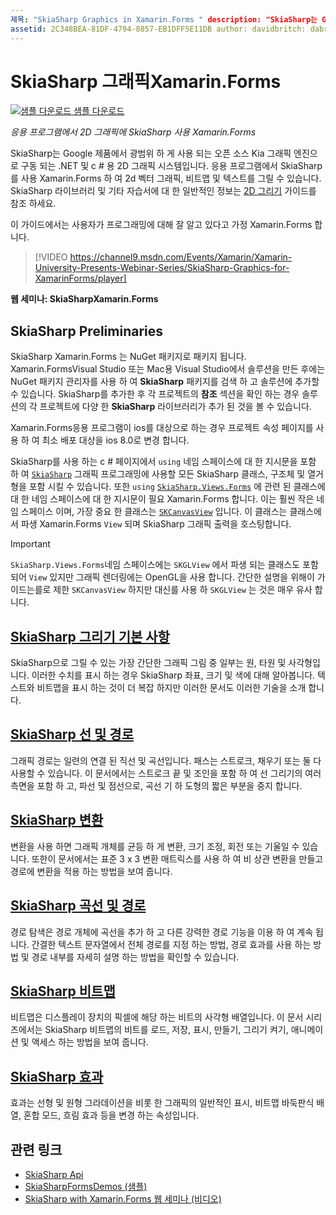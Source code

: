 ```yaml
---
제목: "SkiaSharp Graphics in Xamarin.Forms " description: "SkiaSharp는 Google 제품에서 광범위 하 게 사용 되는 오픈 소스 기능을 제공 하는 .net 및 c # 용 2d 그래픽 시스템입니다. 이 가이드에서는 응용 프로그램에서 2D 그래픽에 SkiaSharp를 사용 하는 방법을 설명 Xamarin.Forms 합니다. "
assetid: 2C348BEA-81DF-4794-8857-EB1DFF5E11DB author: davidbritch: dabritch ms. date: 09/11/2017 no loc: [ Xamarin.Forms , Xamarin.Essentials ]
---
```


# <a name="skiasharp-graphics-in-xamarinforms"></a>SkiaSharp 그래픽Xamarin.Forms

[![샘플 다운로드](~/media/shared/download.png) 샘플 다운로드](https://docs.microsoft.com/samples/xamarin/xamarin-forms-samples/skiasharpforms-demos)

_응용 프로그램에서 2D 그래픽에 SkiaSharp 사용 Xamarin.Forms_

SkiaSharp는 Google 제품에서 광범위 하 게 사용 되는 오픈 소스 Kia 그래픽 엔진으로 구동 되는 .NET 및 c # 용 2D 그래픽 시스템입니다. 응용 프로그램에서 SkiaSharp를 사용 Xamarin.Forms 하 여 2d 벡터 그래픽, 비트맵 및 텍스트를 그릴 수 있습니다. SkiaSharp 라이브러리 및 기타 자습서에 대 한 일반적인 정보는 [2D 그리기](~/graphics-games/skiasharp/index.md) 가이드를 참조 하세요.

이 가이드에서는 사용자가 프로그래밍에 대해 잘 알고 있다고 가정 Xamarin.Forms 합니다.

> [!VIDEO https://channel9.msdn.com/Events/Xamarin/Xamarin-University-Presents-Webinar-Series/SkiaSharp-Graphics-for-XamarinForms/player]

**웹 세미나: SkiaSharpXamarin.Forms**

## <a name="skiasharp-preliminaries"></a>SkiaSharp Preliminaries

SkiaSharp Xamarin.Forms 는 NuGet 패키지로 패키지 됩니다. Xamarin.FormsVisual Studio 또는 Mac용 Visual Studio에서 솔루션을 만든 후에는 NuGet 패키지 관리자를 사용 하 여 **SkiaSharp** 패키지를 검색 하 고 솔루션에 추가할 수 있습니다. SkiaSharp를 추가한 후 각 프로젝트의 **참조** 섹션을 확인 하는 경우 솔루션의 각 프로젝트에 다양 한 **SkiaSharp** 라이브러리가 추가 된 것을 볼 수 있습니다.

Xamarin.Forms응용 프로그램이 ios를 대상으로 하는 경우 프로젝트 속성 페이지를 사용 하 여 최소 배포 대상을 ios 8.0로 변경 합니다.

SkiaSharp를 사용 하는 c # 페이지에서 `using` 네임 스페이스에 대 한 지시문을 포함 하 여 [`SkiaSharp`](xref:SkiaSharp) 그래픽 프로그래밍에 사용할 모든 SkiaSharp 클래스, 구조체 및 열거형을 포함 시킬 수 있습니다. 또한 `using` [`SkiaSharp.Views.Forms`](xref:SkiaSharp.Views.Forms) 에 관련 된 클래스에 대 한 네임 스페이스에 대 한 지시문이 필요 Xamarin.Forms 합니다. 이는 훨씬 작은 네임 스페이스 이며, 가장 중요 한 클래스는 [`SKCanvasView`](xref:SkiaSharp.Views.Forms.SKCanvasView) 입니다. 이 클래스는 클래스에서 파생 Xamarin.Forms `View` 되며 SkiaSharp 그래픽 출력을 호스팅합니다.

> [!IMPORTANT]
> `SkiaSharp.Views.Forms`네임 스페이스에는 `SKGLView` 에서 파생 되는 클래스도 포함 되어 `View` 있지만 그래픽 렌더링에는 OpenGL을 사용 합니다. 간단한 설명을 위해이 가이드는를로 제한 `SKCanvasView` 하지만 대신를 사용 하 `SKGLView` 는 것은 매우 유사 합니다.

## <a name="skiasharp-drawing-basics"></a>[SkiaSharp 그리기 기본 사항](basics/index.md)

SkiaSharp으로 그릴 수 있는 가장 간단한 그래픽 그림 중 일부는 원, 타원 및 사각형입니다. 이러한 수치를 표시 하는 경우 SkiaSharp 좌표, 크기 및 색에 대해 알아봅니다. 텍스트와 비트맵을 표시 하는 것이 더 복잡 하지만 이러한 문서도 이러한 기술을 소개 합니다.

## <a name="skiasharp-lines-and-paths"></a>[SkiaSharp 선 및 경로](paths/index.md)

그래픽 경로는 일련의 연결 된 직선 및 곡선입니다. 패스는 스트로크, 채우기 또는 둘 다 사용할 수 있습니다. 이 문서에서는 스트로크 끝 및 조인을 포함 하 여 선 그리기의 여러 측면을 포함 하 고, 파선 및 점선으로, 곡선 기 하 도형의 짧은 부분을 중지 합니다.

## <a name="skiasharp-transforms"></a>[SkiaSharp 변환](transforms/index.md)

변환을 사용 하면 그래픽 개체를 균등 하 게 변환, 크기 조정, 회전 또는 기울일 수 있습니다. 또한이 문서에서는 표준 3 x 3 변환 매트릭스를 사용 하 여 비 상관 변환을 만들고 경로에 변환을 적용 하는 방법을 보여 줍니다.

## <a name="skiasharp-curves-and-paths"></a>[SkiaSharp 곡선 및 경로](curves/index.md)

경로 탐색은 경로 개체에 곡선을 추가 하 고 다른 강력한 경로 기능을 이용 하 여 계속 됩니다. 간결한 텍스트 문자열에서 전체 경로를 지정 하는 방법, 경로 효과를 사용 하는 방법 및 경로 내부를 자세히 설명 하는 방법을 확인할 수 있습니다.

## <a name="skiasharp-bitmaps"></a>[SkiaSharp 비트맵](bitmaps/index.md)

비트맵은 디스플레이 장치의 픽셀에 해당 하는 비트의 사각형 배열입니다. 이 문서 시리즈에서는 SkiaSharp 비트맵의 비트를 로드, 저장, 표시, 만들기, 그리기 켜기, 애니메이션 및 액세스 하는 방법을 보여 줍니다.

## <a name="skiasharp-effects"></a>[SkiaSharp 효과](effects/index.md)

효과는 선형 및 원형 그라데이션을 비롯 한 그래픽의 일반적인 표시, 비트맵 바둑판식 배열, 혼합 모드, 흐림 효과 등을 변경 하는 속성입니다.

## <a name="related-links"></a>관련 링크

- [SkiaSharp Api](https://docs.microsoft.com/dotnet/api/skiasharp)
- [SkiaSharpFormsDemos (샘플)](https://docs.microsoft.com/samples/xamarin/xamarin-forms-samples/skiasharpforms-demos)
- [SkiaSharp with Xamarin.Forms 웹 세미나 (비디오)](https://channel9.msdn.com/Events/Xamarin/Xamarin-University-Presents-Webinar-Series/SkiaSharp-Graphics-for-XamarinForms)
